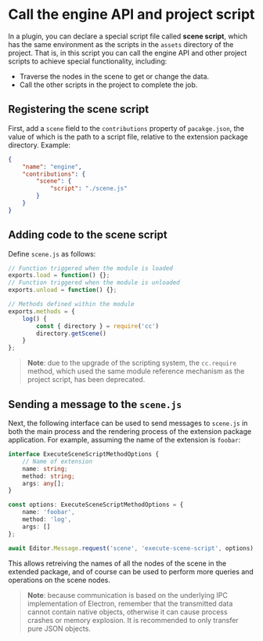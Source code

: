 # Call the engine API and project script

In a plugin, you can declare a special script file called **scene script**, which has the same environment as the scripts in the `assets` directory of the project. That is, in this script you can call the engine API and other project scripts to achieve special functionality, including:

- Traverse the nodes in the scene to get or change the data.
- Call the other scripts in the project to complete the job.

## Registering the scene script

First, add a `scene` field to the `contributions` property of `pacakge.json`, the value of which is the path to a script file, relative to the extension package directory. Example:

```json
{
    "name": "engine",
    "contributions": {
        "scene": {
            "script": "./scene.js"
        }
    }
}
```

## Adding code to the scene script

Define `scene.js` as follows:

```javascript
// Function triggered when the module is loaded
exports.load = function() {};
// Function triggered when the module is unloaded
exports.unload = function() {};

// Methods defined within the module
exports.methods = {
    log() {
        const { directory } = require('cc')
        directory.getScene()
    }
};
```

> **Note**: due to the upgrade of the scripting system, the `cc.require` method, which used the same module reference mechanism as the project script, has been deprecated.

## Sending a message to the `scene.js`

Next, the following interface can be used to send messages to `scene.js` in both the main process and the rendering process of the extension package application. For example, assuming the name of the extension is `foobar`:

```typescript
interface ExecuteSceneScriptMethodOptions {
    // Name of extension
    name: string;
    method: string;
    args: any[];
}

const options: ExecuteSceneScriptMethodOptions = {
    name: 'foobar',
    method: 'log',
    args: []
};

await Editor.Message.request('scene', 'execute-scene-script', options); 
```

This allows retreiving the names of all the nodes of the scene in the extended package, and of course can be used to perform more queries and operations on the scene nodes.

> **Note**: because communication is based on the underlying IPC implementation of Electron, remember that the transmitted data cannot contain native objects, otherwise it can cause process crashes or memory explosion. It is recommended to only transfer pure JSON objects.
